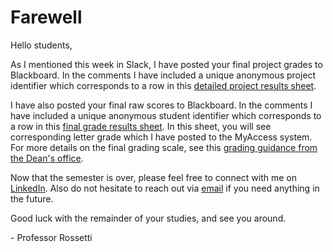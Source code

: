 # Farewell

Hello students,

As I mentioned this week in Slack, I have posted your final project grades to Blackboard. In the comments I have included a unique anonymous project identifier which corresponds to a row in this [detailed project results sheet](https://github.com/prof-rossetti/georgetown-opim-557-20-201710/blob/master/projects/stock-trading-recommendation-system/results/detailed-results.csv).

I have also posted your final raw scores to Blackboard. In the comments I have included a unique anonymous student identifier which corresponds to a row in this [final grade results sheet](https://github.com/prof-rossetti/georgetown-opim-557-20-201710/blob/master/results.csv). In this sheet, you will see corresponding letter grade which I have posted to the MyAccess system. For more details on the final grading scale, see this [grading guidance from the Dean's office](https://github.com/prof-rossetti/georgetown-opim-557-20-201710/blob/master/POLICIES.md#grades).

Now that the semester is over, please feel free to connect with me on [LinkedIn](https://www.linkedin.com/in/mikerossetti). Also do not hesitate to reach out via [email](mailto:prof.mj.rossetti@gmail.com) if you need anything in the future.

Good luck with the remainder of your studies, and see you around.

\- Professor Rossetti
